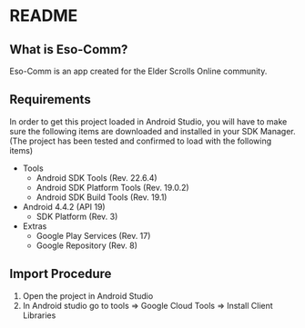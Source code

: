 README
======

What is Eso-Comm?
-----------------
Eso-Comm is an app created for the Elder Scrolls Online community. 

Requirements
------------
In order to get this project loaded in Android Studio, you will have to make sure the following
items are downloaded and installed in your SDK Manager. (The project has been tested and confirmed
to load with the following items)

- Tools
    - Android SDK Tools (Rev. 22.6.4)
    - Android SDK Platform Tools (Rev. 19.0.2)
    - Android SDK Build Tools (Rev. 19.1)
- Android 4.4.2 (API 19)
    - SDK Platform (Rev. 3)
- Extras
    - Google Play Services (Rev. 17)
    - Google Repository (Rev. 8)


Import Procedure
-----------------

1. Open the project in Android Studio
2. In Android studio go to tools => Google Cloud Tools => Install Client Libraries

